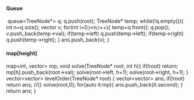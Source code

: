 ####  Queue
​
queue<TreeNode*> q;
q.push(root);
TreeNode* temp;
while(!q.empty()){
int n=q.size();
vector<int> v;
for(int i=0;i<n;i++){
temp=q.front();
q.pop();
v.push_back(temp->val);
if(temp->left) q.push(temp->left);
if(temp->right) q.push(temp->right);
}
ans.push_back(v);
}
#### map[height]
map<int, vector<int>> mp;
void solve(TreeNode* root, int h){
if(!root) return;
mp[h].push_back(root->val);
solve(root->left, h+1);
solve(root->right, h+1);
}
vector<vector<int>> levelOrder(TreeNode* root) {
vector<vector<int>> ans;
if(!root) return ans; //{}
solve(root,0);
for(auto it:mp){
ans.push_back(it.second);
}
return ans;
}